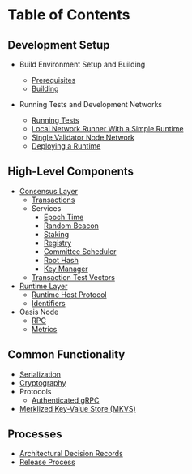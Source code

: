 # Table of Contents

<!-- This is a table of contents used for GitBook. -->

## Development Setup

* Build Environment Setup and Building
  * [Prerequisites](setup/prerequisites.md)
  * [Building](setup/building.md)

* Running Tests and Development Networks
  * [Running Tests](setup/running-tests.md)
  * [Local Network Runner With a Simple Runtime](setup/oasis-net-runner.md)
  * [Single Validator Node Network](setup/single-validator-node-network.md)
  * [Deploying a Runtime](setup/deploying-a-runtime.md)

## High-Level Components

* [Consensus Layer](consensus/index.md)
  * [Transactions](consensus/transactions.md)
  * Services
    * [Epoch Time](consensus/epochtime.md)
    * [Random Beacon](consensus/beacon.md)
    * [Staking](consensus/staking.md)
    * [Registry](consensus/registry.md)
    * [Committee Scheduler](consensus/scheduler.md)
    * [Root Hash](consensus/roothash.md)
    * [Key Manager](consensus/keymanager.md)
  * [Transaction Test Vectors](consensus/test-vectors.md)
* [Runtime Layer](runtime/index.md)
  * [Runtime Host Protocol](runtime/runtime-host-protocol.md)
  * [Identifiers](runtime/identifiers.md)
* Oasis Node
  * [RPC](oasis-node/rpc.md)
  * [Metrics](oasis-node/metrics.md)

## Common Functionality

* [Serialization](encoding.md)
* [Cryptography](crypto.md)
* Protocols
  * [Authenticated gRPC](authenticated-grpc.md)
* [Merklized Key-Value Store (MKVS)](mkvs.md)

## Processes

* [Architectural Decision Records](adr/index.md)
* [Release Process](release-process.md)

